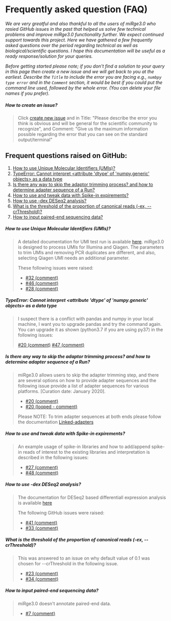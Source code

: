# Frequently asked question (FAQ) 


_We are very greatful and also thankful to all the users of miRge3.0 who rasied GitHub issues in the past that helped us solve few technical problems and improve miRge3.0 functionality further. We expect continued support towards this project. Here we have gathered a few frequently asked questions over the period regarding technical as well as biological/scientific questions. I hope this documentation will be useful as a ready response/solution for your queries._

*Before getting started please note; if you don't find a solution to your query in this page then create a new issue and we will get back to you at the earliest. Describe the `Title` to include the error you are facing e.g., `numbpy type error` and in the `Comment` section, it would be best if you could put the command line used, followed by the whole error. (You can delete your file names if you prefer).*

##### ***How to create an issue?***
> Click [create new issue](https://github.com/mhalushka/miRge3.0/issues/new) and in Title: "Please describe the error you think is obvious and will be general for the scientific community to recognize", and Comment: "Give us the maximum information possible regarding the error that you can see on the standard output/terminal"


## Frequent questions raised on GitHub:

1. [How to use Unique Molecular Identifiers (UMIs)?](https://mirge3.readthedocs.io/en/latest/faqs.html#how-to-use-unique-molecular-identifiers-umis)
2. [TypeError: Cannot interpret <attribute 'dtype' of 'numpy.generic' objects> as a data type](https://mirge3.readthedocs.io/en/latest/faqs.html#typeerror-cannot-interpret-attribute-dtype-of-numpy-generic-objects-as-a-data-type)
3. [Is there any way to skip the adaptor trimming process? and how to determine adapter sequence of a Run?](https://mirge3.readthedocs.io/en/latest/faqs.html#is-there-any-way-to-skip-the-adaptor-trimming-process-and-how-to-determine-adapter-sequence-of-a-run)
4. [How to use and tweak data with Spike-in expirements?](https://mirge3.readthedocs.io/en/latest/faqs.html#how-to-use-and-tweak-data-with-spike-in-expirements)
5. [How to use -dex DESeq2 analysis?](https://mirge3.readthedocs.io/en/latest/faqs.html#how-to-use-dex-deseq2-analysis)
6. [What is the threshold of the proportion of canonical reads (-ex, --crThreshold)?](https://mirge3.readthedocs.io/en/latest/faqs.html#what-is-the-threshold-of-the-proportion-of-canonical-reads-ex-crthreshold)
7. [How to input paired-end sequencing data?](https://mirge3.readthedocs.io/en/latest/faqs.html#how-to-input-paired-end-sequencing-data)


##### ***How to use Unique Molecular Identifiers (UMIs)?*** 

>A detailed documentation for UMI test run is available [here](https://mirge3.readthedocs.io/en/latest/quick_start.html#running-samples-with-umi). miRge3.0 is designed to process UMIs for Illumina and Qiagen. The parameters to trim UMIs and removing PCR duplicates are different, and also, selecting Qiagen UMI needs an additional parameter. 
>
>These following issues were raised:
>
> - [#32 (comment)](https://github.com/mhalushka/miRge3.0/issues/32#issue-1149944971)<br/>
> - [#46 (comment)](https://github.com/mhalushka/miRge3.0/issues/46#issue-1273723168)<br/>
> - [#28 (comment)](https://github.com/mhalushka/miRge3.0/issues/28#issue-1077400071)<br/>


##### ***TypeError: Cannot interpret <attribute 'dtype' of 'numpy.generic' objects> as a data type***


> I suspect there is a conflict with pandas and numpy in your local machine, I want you to upgrade pandas and try the command again. You can upgrade it as shown (python3.7 if you are using py37) in the following issues:
>
>[#20 (comment)](https://github.com/mhalushka/miRge3.0/issues/20#issuecomment-942408755)
>[#47 (comment)](https://github.com/mhalushka/miRge3.0/issues/47#issue-1285035891)

##### ***Is there any way to skip the adaptor trimming process? and how to determine adapter sequence of a Run?*** 

>miRge3.0 allows users to skip the adapter trimming step, and there are several options on how to provide adapter sequences and the following issue provide a list of adapter sequences for various platforms. [Curation date: January 2020]. 
>
> - [#20 (comment)](https://github.com/mhalushka/miRge3.0/issues/20#issue-1023411842)
> - [#20 (looped - comment)](https://github.com/mhalushka/miRge3.0/issues/20#issuecomment-943970154)
>
>Please NOTE: To trim adapter sequences at both ends please follow the documentation [Linked-adapters](https://mirge3.readthedocs.io/en/master/quick_start.html#trimming-both-5-and-3-adapters-linked-adapters)

##### ***How to use and tweak data with Spike-in expirements?***  

> An example usage of spike-in libraries and how to add/append spike-in reads of interest to the existing libraries and interpretation is described in the following issues:
>
> - [#27 (comment)](https://github.com/mhalushka/miRge3.0/issues/27#issue-1074611243) 
> - [#48 (comment)](https://github.com/mhalushka/miRge3.0/issues/48#issue-1288527770)


##### ***How to use -dex DESeq2 analysis?*** 

>The documentation for DESeq2 based differentiall expression analysis is available [here](https://mirge3.readthedocs.io/en/master/quick_start.html#performing-differential-expression-analysis)
>
> The following GitHub issues were raised:
> - [#41 (comment)](https://github.com/mhalushka/miRge3.0/issues/41#issue-1228345472)
> - [#33 (comment)](https://github.com/mhalushka/miRge3.0/issues/33#issue-1157209493)


##### ***What is the threshold of the proportion of canonical reads (-ex, --crThreshold)?*** 

>This was answered to an issue on why default value of 0.1 was chosen for --crThreshold in the following issue.
> - [#23 (comment)](https://github.com/mhalushka/miRge3.0/issues/23#issue-1045291352)
> - [#34 (comment)](https://github.com/mhalushka/miRge3.0/issues/34#issuecomment-1063675353)

##### ***How to input paired-end sequencing data?*** 

> miRge3.0 doesn't annotate paired-end data. 
> - [#7 (comment)](https://github.com/mhalushka/miRge3.0/issues/7#issue-737411998)
